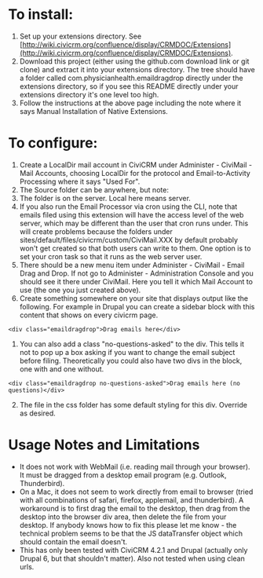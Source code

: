 # To install:
1. Set up your extensions directory. See [http://wiki.civicrm.org/confluence/display/CRMDOC/Extensions](http://wiki.civicrm.org/confluence/display/CRMDOC/Extensions).
2. Download this project (either using the github.com download link or git clone) and extract it into your extensions directory. The tree should have a folder called com.physicianhealth.emaildragdrop directly under the extensions directory, so if you see this README directly under your extensions directory it's one level too high.
3. Follow the instructions at the above page including the note where it says Manual Installation of Native Extensions.

# To configure:
1. Create a LocalDir mail account in CiviCRM under Administer - CiviMail - Mail Accounts, choosing LocalDir for the protocol and Email-to-Activity Processing where it says "Used For".
2. The Source folder can be anywhere, but note:
  1. The folder is on the server. Local here means server.
  2. If you also run the Email Processor via cron using the CLI, note that emails filed using this extension will have the access level of the web server, which may be different than the user that cron runs under. This will create problems because the folders under sites/default/files/civicrm/custom/CiviMail.XXX by default probably won't get created so that both users can write to them. One option is to set your cron task so that it runs as the web server user.
3. There should be a new menu item under Administer - CiviMail - Email Drag and Drop. If not go to Administer - Administration Console and you should see it there under CiviMail. Here you tell it which Mail Account to use (the one you just created above).
4. Create something somewhere on your site that displays output like the following. For example in Drupal you can create a sidebar block with this content that shows on every civicrm page.
```
<div class="emaildragdrop">Drag emails here</div>
```
  1. You can also add a class "no-questions-asked" to the div. This tells it not to pop up a box asking if you want to change the email subject before filing. Theoretically you could also have two divs in the block, one with and one without.
```
<div class="emaildragdrop no-questions-asked">Drag emails here (no questions)</div>
```
  2. The file in the css folder has some default styling for this div. Override as desired.

# Usage Notes and Limitations
* It does not work with WebMail (i.e. reading mail through your browser). It must be dragged from a desktop email program (e.g. Outlook, Thunderbird).
* On a Mac, it does not seem to work directly from email to browser (tried with all combinations of safari, firefox, applemail, and thunderbird). A workaround is to first drag the email to the desktop, then drag from the desktop into the browser div area, then delete the file from your desktop. If anybody knows how to fix this please let me know - the technical problem seems to be that the JS dataTransfer object which should contain the email doesn't.
* This has only been tested with CiviCRM 4.2.1 and Drupal (actually only Drupal 6, but that shouldn't matter). Also not tested when using clean urls.
